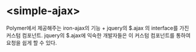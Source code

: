 # \<simple-ajax\>

Polymer에서 제공해주는 iron-ajax의 기능 + jquery의 $.ajax 의 interface를 가진 커스텀 컴포넌트.
jquery의 $.ajax에 익숙한 개발자들은 이 커스텀 컴포넌트를 통하여 요청을 쉽게 할 수 있다.
